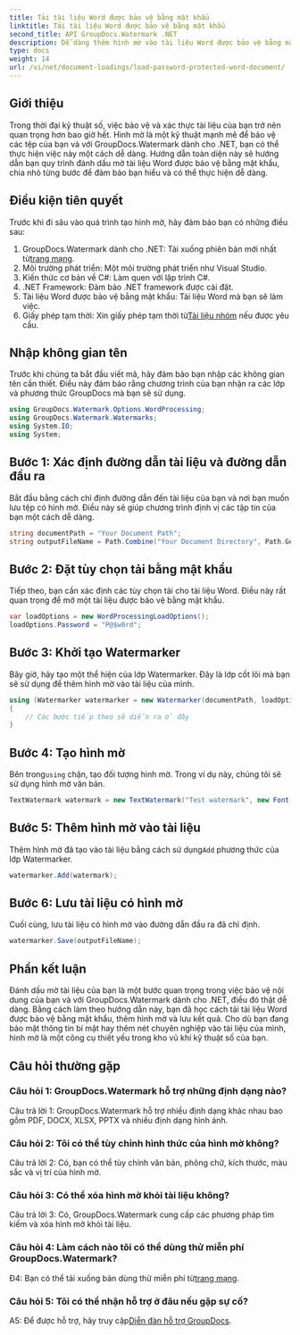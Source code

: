 ```yaml
---
title: Tải tài liệu Word được bảo vệ bằng mật khẩu
linktitle: Tải tài liệu Word được bảo vệ bằng mật khẩu
second_title: API GroupDocs.Watermark .NET
description: Dễ dàng thêm hình mờ vào tài liệu Word được bảo vệ bằng mật khẩu bằng GroupDocs.Watermark cho .NET với hướng dẫn từng bước toàn diện của chúng tôi.
type: docs
weight: 14
url: /vi/net/document-loadings/load-password-protected-word-document/
---
```

## Giới thiệu
Trong thời đại kỹ thuật số, việc bảo vệ và xác thực tài liệu của bạn trở nên quan trọng hơn bao giờ hết. Hình mờ là một kỹ thuật mạnh mẽ để bảo vệ các tệp của bạn và với GroupDocs.Watermark dành cho .NET, bạn có thể thực hiện việc này một cách dễ dàng. Hướng dẫn toàn diện này sẽ hướng dẫn bạn quy trình đánh dấu mờ tài liệu Word được bảo vệ bằng mật khẩu, chia nhỏ từng bước để đảm bảo bạn hiểu và có thể thực hiện dễ dàng.
## Điều kiện tiên quyết
Trước khi đi sâu vào quá trình tạo hình mờ, hãy đảm bảo bạn có những điều sau:
1.  GroupDocs.Watermark dành cho .NET: Tải xuống phiên bản mới nhất từ[trang mạng](https://releases.groupdocs.com/Watermark/net/).
2. Môi trường phát triển: Một môi trường phát triển như Visual Studio.
3. Kiến thức cơ bản về C#: Làm quen với lập trình C#.
4. .NET Framework: Đảm bảo .NET framework được cài đặt.
5. Tài liệu Word được bảo vệ bằng mật khẩu: Tài liệu Word mà bạn sẽ làm việc.
6.  Giấy phép tạm thời: Xin giấy phép tạm thời từ[Tài liệu nhóm](https://purchase.groupdocs.com/temporary-license/) nếu được yêu cầu.
## Nhập không gian tên
Trước khi chúng ta bắt đầu viết mã, hãy đảm bảo bạn nhập các không gian tên cần thiết. Điều này đảm bảo rằng chương trình của bạn nhận ra các lớp và phương thức GroupDocs mà bạn sẽ sử dụng.
```csharp
using GroupDocs.Watermark.Options.WordProcessing;
using GroupDocs.Watermark.Watermarks;
using System.IO;
using System;
```
## Bước 1: Xác định đường dẫn tài liệu và đường dẫn đầu ra
Bắt đầu bằng cách chỉ định đường dẫn đến tài liệu của bạn và nơi bạn muốn lưu tệp có hình mờ. Điều này sẽ giúp chương trình định vị các tập tin của bạn một cách dễ dàng.
```csharp
string documentPath = "Your Document Path";
string outputFileName = Path.Combine("Your Document Directory", Path.GetFileName(documentPath));
```
## Bước 2: Đặt tùy chọn tải bằng mật khẩu
Tiếp theo, bạn cần xác định các tùy chọn tải cho tài liệu Word. Điều này rất quan trọng để mở một tài liệu được bảo vệ bằng mật khẩu.
```csharp
var loadOptions = new WordProcessingLoadOptions();
loadOptions.Password = "P@$w0rd";
```
## Bước 3: Khởi tạo Watermarker
Bây giờ, hãy tạo một thể hiện của lớp Watermarker. Đây là lớp cốt lõi mà bạn sẽ sử dụng để thêm hình mờ vào tài liệu của mình.
```csharp
using (Watermarker watermarker = new Watermarker(documentPath, loadOptions))
{
    // Các bước tiếp theo sẽ diễn ra ở đây
}
```
## Bước 4: Tạo hình mờ
 Bên trong`using` chặn, tạo đối tượng hình mờ. Trong ví dụ này, chúng tôi sẽ sử dụng hình mờ văn bản.
```csharp
TextWatermark watermark = new TextWatermark("Test watermark", new Font("Arial", 12));
```
## Bước 5: Thêm hình mờ vào tài liệu
Thêm hình mờ đã tạo vào tài liệu bằng cách sử dụng`Add` phương thức của lớp Watermarker.
```csharp
watermarker.Add(watermark);
```
## Bước 6: Lưu tài liệu có hình mờ
Cuối cùng, lưu tài liệu có hình mờ vào đường dẫn đầu ra đã chỉ định.
```csharp
watermarker.Save(outputFileName);
```
## Phần kết luận
Đánh dấu mờ tài liệu của bạn là một bước quan trọng trong việc bảo vệ nội dung của bạn và với GroupDocs.Watermark dành cho .NET, điều đó thật dễ dàng. Bằng cách làm theo hướng dẫn này, bạn đã học cách tải tài liệu Word được bảo vệ bằng mật khẩu, thêm hình mờ và lưu kết quả. Cho dù bạn đang bảo mật thông tin bí mật hay thêm nét chuyên nghiệp vào tài liệu của mình, hình mờ là một công cụ thiết yếu trong kho vũ khí kỹ thuật số của bạn.
## Câu hỏi thường gặp
### Câu hỏi 1: GroupDocs.Watermark hỗ trợ những định dạng nào?
Câu trả lời 1: GroupDocs.Watermark hỗ trợ nhiều định dạng khác nhau bao gồm PDF, DOCX, XLSX, PPTX và nhiều định dạng hình ảnh.
### Câu hỏi 2: Tôi có thể tùy chỉnh hình thức của hình mờ không?
Câu trả lời 2: Có, bạn có thể tùy chỉnh văn bản, phông chữ, kích thước, màu sắc và vị trí của hình mờ.
### Câu hỏi 3: Có thể xóa hình mờ khỏi tài liệu không?
Câu trả lời 3: Có, GroupDocs.Watermark cung cấp các phương pháp tìm kiếm và xóa hình mờ khỏi tài liệu.
### Câu hỏi 4: Làm cách nào tôi có thể dùng thử miễn phí GroupDocs.Watermark?
 Đ4: Bạn có thể tải xuống bản dùng thử miễn phí từ[trang mạng](https://releases.groupdocs.com/).
### Câu hỏi 5: Tôi có thể nhận hỗ trợ ở đâu nếu gặp sự cố?
 A5: Để được hỗ trợ, hãy truy cập[Diễn đàn hỗ trợ GroupDocs](https://forum.groupdocs.com/c/watermark/19).